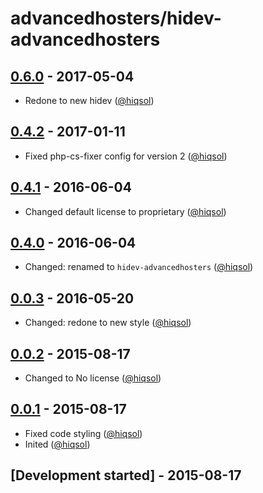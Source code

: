 # advancedhosters/hidev-advancedhosters

## [0.6.0] - 2017-05-04

- Redone to new hidev ([@hiqsol])

## [0.4.2] - 2017-01-11

- Fixed php-cs-fixer config for version 2 ([@hiqsol])

## [0.4.1] - 2016-06-04

- Changed default license to proprietary ([@hiqsol])

## [0.4.0] - 2016-06-04

- Changed: renamed to `hidev-advancedhosters` ([@hiqsol])

## [0.0.3] - 2016-05-20

- Changed: redone to new style ([@hiqsol])

## [0.0.2] - 2015-08-17

- Changed to No license ([@hiqsol])

## [0.0.1] - 2015-08-17

- Fixed code styling ([@hiqsol])
- Inited ([@hiqsol])

## [Development started] - 2015-08-17

[@SilverFire]: https://github.com/SilverFire
[d.naumenko.a@gmail.com]: https://github.com/SilverFire
[@hiqsol]: https://github.com/hiqsol
[sol@hiqdev.com]: https://github.com/hiqsol
[Under development]: https://github.com/advancedhosters/hidev-advancedhosters/compare/0.4.2...HEAD
[0.4.1]: https://github.com/advancedhosters/hidev-advancedhosters/compare/0.4.0...0.4.1
[0.4.0]: https://github.com/advancedhosters/hidev-advancedhosters/compare/0.0.3...0.4.0
[0.0.3]: https://github.com/advancedhosters/hidev-advancedhosters/compare/0.0.2...0.0.3
[0.0.2]: https://github.com/advancedhosters/hidev-advancedhosters/compare/0.0.1...0.0.2
[0.0.1]: https://github.com/advancedhosters/hidev-advancedhosters/releases/tag/0.0.1
[0.4.2]: https://github.com/advancedhosters/hidev-advancedhosters/compare/0.4.1...0.4.2
[0.6.0]: https://github.com/advancedhosters/hidev-advancedhosters/compare/0.4.2...0.6.0

